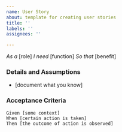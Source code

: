 ```yaml
---
name: User Story
about: template for creating user stories
title: ''
labels: ''
assignees: ''

---
```


*As a* [role]
*I need* [function]
*So that* [benefit]

### Details and Assumptions
* [document what you know]

### Acceptance Criteria
```gherkin
Given [some context]
When [certain action is taken]
Then [the outcome of action is observed]
